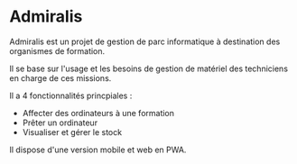 # Admiralis

Admiralis est un projet de gestion de parc informatique à destination des organismes de formation.

Il se base sur l'usage et les besoins de gestion de matériel des techniciens en charge de ces missions.

Il a 4 fonctionnalités princpiales : 
- Affecter des ordinateurs à une formation
- Prêter un ordinateur
- Visualiser et gérer le stock

Il dispose d'une version mobile et web en PWA.
